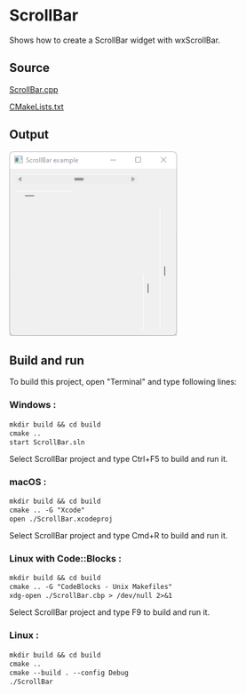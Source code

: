 # ScrollBar

Shows how to create a ScrollBar widget with wxScrollBar.

## Source

[ScrollBar.cpp](ScrollBar.cpp)

[CMakeLists.txt](CMakeLists.txt)

## Output

![output](../../../docs/Pictures/ScrollBar.png)

## Build and run

To build this project, open "Terminal" and type following lines:

### Windows :

``` shell
mkdir build && cd build
cmake .. 
start ScrollBar.sln
```

Select ScrollBar project and type Ctrl+F5 to build and run it.

### macOS :

``` shell
mkdir build && cd build
cmake .. -G "Xcode"
open ./ScrollBar.xcodeproj
```

Select ScrollBar project and type Cmd+R to build and run it.

### Linux with Code::Blocks :

``` shell
mkdir build && cd build
cmake .. -G "CodeBlocks - Unix Makefiles"
xdg-open ./ScrollBar.cbp > /dev/null 2>&1
```

Select ScrollBar project and type F9 to build and run it.

### Linux :

``` shell
mkdir build && cd build
cmake .. 
cmake --build . --config Debug
./ScrollBar
```
